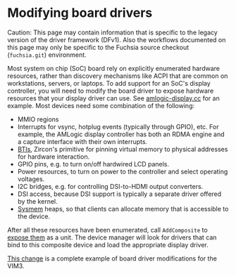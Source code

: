 # Modifying board drivers

Caution: This page may contain information that is specific to the legacy
version of the driver framework (DFv1). Also the workflows documented on
this page may only be specific to the Fuchsia source checkout
(`fuchsia.git`) environment.

Most system on chip (SoC) board rely on explicitly enumerated hardware
resources, rather than discovery mechanisms like ACPI that are common on
workstations, servers, or laptops. To add support for an SoC's display
controller, you will need to modify the board driver to expose hardware
resources that your display driver can use. See
[amlogic-display.cc][amlogic-display] for an example. Most devices need some
combination of the following:

 * MMIO regions
 * Interrupts for vsync, hotplug events (typically through GPIO), etc. For example,
   the AMLogic display controller has both an RDMA engine and a capture
   interface with their own interrupts.
 * [BTIs][bti], Zircon's primitive for pinning virtual memory to physical addresses for
   hardware interaction.
 * GPIO pins, e.g. to turn on/off hardwired LCD panels.
 * Power resources, to turn on power to the controller and select operating
   voltages.
 * I2C bridges, e.g. for controlling DSI-to-HDMI output converters.
 * DSI access, because DSI support is typically a separate driver offered by the
   kernel.
 * [Sysmem] heaps, so that clients can allocate memory that is accessible to the
   device.

After all these resources have been enumerated, call `AddComposite` to
[expose them][cda] as a unit. The device manager will look for drivers that can
bind to this composite device and load the appropriate display driver.

[This change][vim3-cl] is a complete example of board driver modifications for the VIM3.

<!-- xrefs -->
[bti]: /reference/kernel_objects/bus_transaction_initiator.md
[sysmem]: https://fuchsia.dev/reference/fidl/fuchsia.sysmem
[cda]: https://fuchsia.googlesource.com/fuchsia/+/7a5659579e2340a50cbd5063ee7925b46d4fcf6f/src/devices/board/drivers/astro/astro-display.cc#125
[amlogic-display]: /src/graphics/display/drivers/amlogic-display/amlogic-display.cc
[vim3-cl]: https://fxrev.dev/479034
